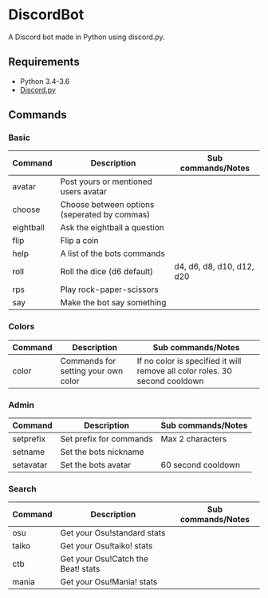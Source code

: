 # DiscordBot
A Discord bot made in Python using discord.py.

## Requirements
- Python 3.4-3.6
- [Discord.py](https://github.com/Rapptz/discord.py)

## Commands
### Basic
|Command|Description|Sub commands/Notes|
|---|---|---|
|avatar|Post yours or mentioned users avatar||
|choose|Choose between options (seperated by commas)||
|eightball|Ask the eightball a question||
|flip|Flip a coin||
|help|A list of the bots commands||
|roll|Roll the dice (d6 default)|d4, d6, d8, d10, d12, d20|
|rps|Play rock-paper-scissors||
|say|Make the bot say something||
### Colors
|Command|Description|Sub commands/Notes|
|---|---|---|
|color|Commands for setting your own color|If no color is specified it will remove all color roles. 30 second cooldown|
### Admin
|Command|Description|Sub commands/Notes|
|---|---|---|
|setprefix|Set prefix for commands|Max 2 characters|
|setname|Set the bots nickname||
|setavatar|Set the bots avatar|60 second cooldown|
### Search
|Command|Description|Sub commands/Notes|
|---|---|---|
|osu|Get your Osu!standard stats||
|taiko|Get your Osu!taiko! stats||
|ctb|Get your Osu!Catch the Beat! stats||
|mania|Get your Osu!Mania! stats||
